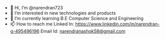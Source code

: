 - 👋 Hi, I’m @narendran723
- 👀 I’m interested in new technologies and products
- 🌱 I’m currently learning B.E Computer Science and Engineering
- 📫 How to reach me Linked In: https://www.linkedin.com/in/narendran-g-495496196
                      Email Id: narendranashok58@gmail.com
